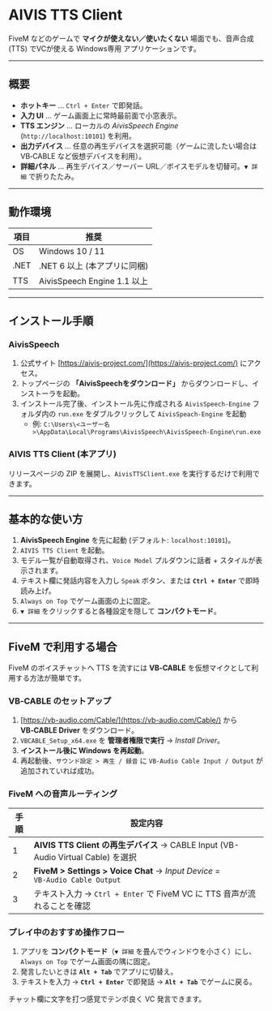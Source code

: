 # AIVIS TTS Client

FiveM などのゲームで **マイクが使えない／使いたくない** 場面でも、音声合成 (TTS) でVCが使える Windows専用 アプリケーションです。

---

## 概要

- **ホットキー** … `Ctrl + Enter` で即発話。
- **入力 UI** … ゲーム画面上に常時最前面で小窓表示。
- **TTS エンジン** … ローカルの *AivisSpeech Engine* (`http://localhost:10101`) を利用。
- **出力デバイス** … 任意の再生デバイスを選択可能（ゲームに流したい場合は VB‑CABLE など仮想デバイスを利用）。
- **詳細パネル** … 再生デバイス／サーバー URL／ボイスモデルを切替可。`▼ 詳細` で折りたたみ。

---

## 動作環境

| 項目   | 推奨                        |
| ---- | ------------------------- |
| OS   | Windows 10 / 11           |
| .NET | .NET 6 以上 (本アプリに同梱)       |
| TTS  | AivisSpeech Engine 1.1 以上 |

---

## インストール手順

### AivisSpeech

1. 公式サイト [https://aivis-project.com/](https://aivis-project.com/) にアクセス。
2. トップページの **「AivisSpeechをダウンロード」** からダウンロードし、インストーラを起動。
3. インストール完了後、インストール先に作成される `AivisSpeech-Engine` フォルダ内の `run.exe` をダブルクリックして `AivisSpeach-Engine` を起動
   - 例: `C:\Users\<ユーザー名>\AppData\Local\Programs\AivisSpeech\AivisSpeech-Engine\run.exe`

### AIVIS TTS Client (本アプリ)

リリースページの ZIP を展開し、`AivisTTSClient.exe` を実行するだけで利用できます。

---

## 基本的な使い方

1. **AivisSpeech Engine** を先に起動 (デフォルト: `localhost:10101`)。
2. `AIVIS TTS Client` を起動。
3. モデル一覧が自動取得され、`Voice Model` プルダウンに話者 + スタイルが表示されます。
4. テキスト欄に発話内容を入力し `Speak` ボタン、または **`Ctrl + Enter`** で即時読み上げ。
5. `Always on Top` でゲーム画面の上に固定。
6. `▼ 詳細` をクリックすると各種設定を隠して **コンパクトモード**。

---

## FiveM で利用する場合

FiveM のボイスチャットへ TTS を流すには **VB‑CABLE** を仮想マイクとして利用する方法が簡単です。

### VB‑CABLE のセットアップ

1. [https://vb-audio.com/Cable/](https://vb-audio.com/Cable/) から **VB‑CABLE Driver** をダウンロード。
2. `VBCABLE_Setup_x64.exe` を **管理者権限で実行** → *Install Driver*。
3. **インストール後に Windows を再起動**。
4. 再起動後、`サウンド設定 > 再生 / 録音` に `VB‑Audio Cable Input / Output` が追加されていれば成功。

### FiveM への音声ルーティング

| 手順 | 設定内容                                                                         |
| -- | ---------------------------------------------------------------------------- |
| 1  | **AIVIS TTS Client の再生デバイス** → CABLE Input (VB-Audio Virtual Cable) を選択      |
| 2  | **FiveM > Settings > Voice Chat** → *Input Device* = `VB‑Audio Cable Output` |
| 3  | テキスト入力 → `Ctrl + Enter` で FiveM VC に TTS 音声が流れることを確認                         |

### プレイ中のおすすめ操作フロー

1. アプリを **コンパクトモード**（`▼ 詳細` を畳んでウィンドウを小さく）にし、`Always on Top` でゲーム画面の隅に固定。
3. 発言したいときは **`Alt + Tab`** でアプリに切替え。
4. テキストを入力 → **`Ctrl + Enter`** で即発話 → **`Alt + Tab`** でゲームに戻る。

チャット欄に文字を打つ感覚でテンポ良く VC 発言できます。

